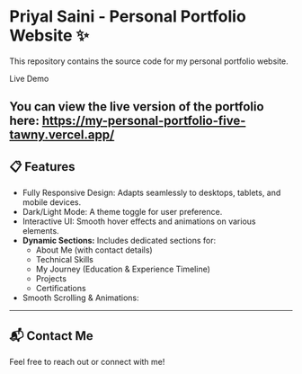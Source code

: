 # Priyal Saini - Personal Portfolio Website ✨
This repository contains the source code for my personal portfolio website. 

Live Demo

You can view the live version of the portfolio here: https://my-personal-portfolio-five-tawny.vercel.app/
---
## 📋 Features

-   Fully Responsive Design: Adapts seamlessly to desktops, tablets, and mobile devices.
-   Dark/Light Mode: A theme toggle for user preference.
-   Interactive UI: Smooth hover effects and animations on various elements.
-   **Dynamic Sections:** Includes dedicated sections for:
    -   About Me (with contact details)
    -   Technical Skills
    -   My Journey (Education & Experience Timeline)
    -   Projects
    -   Certifications
-    Smooth Scrolling & Animations:

---

## 📬 Contact Me

Feel free to reach out or connect with me!

